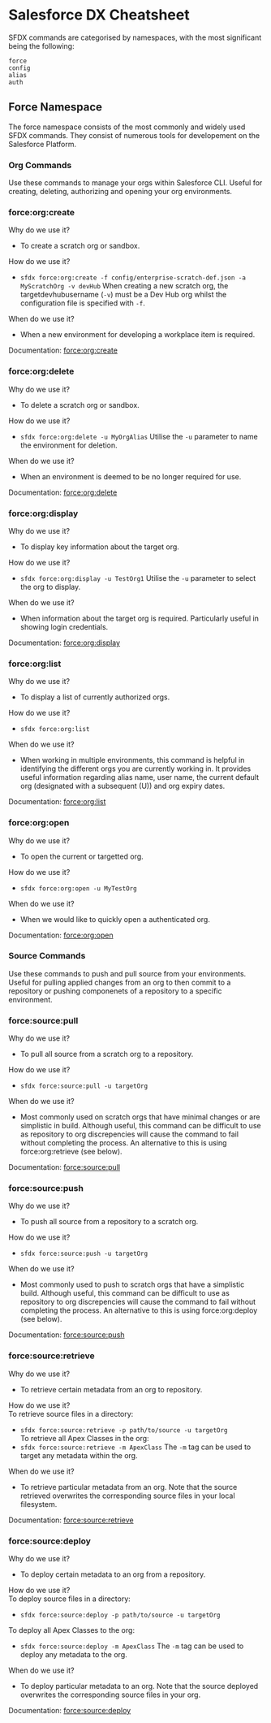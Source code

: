 # Salesforce DX Cheatsheet
SFDX commands are categorised by namespaces, with the most significant being the following:
```
force
config
alias
auth
```
## Force Namespace
The force namespace consists of the most commonly and widely used SFDX commands.
They consist of numerous tools for developement on the Salesforce Platform.

### Org Commands
Use these commands to manage your orgs within Salesforce CLI.
Useful for creating, deleting, authorizing and opening your org environments.

### force:org:create

Why do we use it?
- To create a scratch org or sandbox.

How do we use it?

- `sfdx force:org:create -f config/enterprise-scratch-def.json -a MyScratchOrg -v devHub`
When creating a new scratch org, the targetdevhubusername (`-v`) must be a Dev Hub org
whilst the configuration file is specified with `-f`.

When do we use it?
- When a new environment for developing a workplace item is required.

Documentation:
[force:org:create](https://developer.salesforce.com/docs/atlas.en-us.sfdx_cli_reference.meta/sfdx_cli_reference/cli_reference_force_org.htm#cli_reference_force_org_create)

### force:org:delete

Why do we use it?
- To delete a scratch org or sandbox.

How do we use it?
- `sfdx force:org:delete -u MyOrgAlias`
Utilise the `-u` parameter to name the environment for deletion.

When do we use it?
- When an environment is deemed to be no longer required for use.

Documentation:
[force:org:delete](https://developer.salesforce.com/docs/atlas.en-us.sfdx_cli_reference.meta/sfdx_cli_reference/cli_reference_force_org.htm#cli_reference_force_org_delete)

### force:org:display

Why do we use it?
- To display key information about the target org.

How do we use it?
- `sfdx force:org:display -u TestOrg1`
Utilise the `-u` parameter to select the org to display.

When do we use it?
- When information about the target org is required. Particularly useful in
showing login credentials.

Documentation:
[force:org:display](https://developer.salesforce.com/docs/atlas.en-us.sfdx_cli_reference.meta/sfdx_cli_reference/cli_reference_force_org.htm#cli_reference_force_org_display)

### force:org:list

Why do we use it?
- To display a list of currently authorized orgs.

How do we use it?
- `sfdx force:org:list`

When do we use it?
- When working in multiple environments, this command is helpful in identifying the different orgs
 you are currently working in. It provides useful information regarding alias name,
 user name, the current default org (designated with a subsequent (U)) and org expiry dates.

Documentation:
[force:org:list](https://developer.salesforce.com/docs/atlas.en-us.sfdx_cli_reference.meta/sfdx_cli_reference/cli_reference_force_org.htm#cli_reference_force_org_list)

### force:org:open

Why do we use it?
- To open the current or targetted org.

How do we use it?
- `sfdx force:org:open -u MyTestOrg`

When do we use it?
- When we would like to quickly open a authenticated org.

Documentation:
[force:org:open](https://developer.salesforce.com/docs/atlas.en-us.sfdx_cli_reference.meta/sfdx_cli_reference/cli_reference_force_org.htm#cli_reference_force_org_open)


### Source Commands
Use these commands to push and pull source from your environments.
Useful for pulling applied changes from an org to then commit to a repository or
pushing componenets of a repository to a specific environment.

### force:source:pull

Why do we use it?
- To pull all source from a scratch org to a repository.

How do we use it?
- `sfdx force:source:pull -u targetOrg`

When do we use it?
- Most commonly used on scratch orgs that have minimal changes or are simplistic in build.
Although useful, this command can be difficult to use as repository to org discrepencies will
cause the command to fail without completing the process.
An alternative to this is using force:org:retrieve (see below).

Documentation:
[force:source:pull](https://developer.salesforce.com/docs/atlas.en-us.sfdx_cli_reference.meta/sfdx_cli_reference/cli_reference_force_source.htm#cli_reference_force_source_pull)

### force:source:push

Why do we use it?
- To push all source from a repository to a scratch org.

How do we use it?
- `sfdx force:source:push -u targetOrg`

When do we use it?
- Most commonly used to push to scratch orgs that have a simplistic build.
Although useful, this command can be difficult to use as repository to org discrepencies will
cause the command to fail without completing the process.
An alternative to this is using force:org:deploy (see below).

Documentation:
[force:source:push](https://developer.salesforce.com/docs/atlas.en-us.sfdx_cli_reference.meta/sfdx_cli_reference/cli_reference_force_source.htm#cli_reference_force_source_push)

### force:source:retrieve

Why do we use it?
- To retrieve certain metadata from an org to repository.

How do we use it? <br />
To retrieve source files in a directory:
- `sfdx force:source:retrieve -p path/to/source -u targetOrg` <br />
To retrieve all Apex Classes in the org:
- `sfdx force:source:retrieve -m ApexClass`
The `-m` tag can be used to target any metadata within the org.

When do we use it?
- To retrieve particular metadata from an org. Note that the source retrieved overwrites
the corresponding source files in your local filesystem.

Documentation:
[force:source:retrieve](https://developer.salesforce.com/docs/atlas.en-us.sfdx_cli_reference.meta/sfdx_cli_reference/cli_reference_force_source.htm#cli_reference_force_source_retrieve)

### force:source:deploy

Why do we use it?
- To deploy certain metadata to an org from a repository.

How do we use it? <br />
To deploy source files in a directory:
- `sfdx force:source:deploy -p path/to/source -u targetOrg` <br />

To deploy all Apex Classes to the org:
- `sfdx force:source:deploy -m ApexClass`
The `-m` tag can be used to deploy any metadata to the org.

When do we use it?
- To deploy particular metadata to an org. Note that the source deployed overwrites
the corresponding source files in your org.

Documentation:
[force:source:deploy](https://developer.salesforce.com/docs/atlas.en-us.sfdx_cli_reference.meta/sfdx_cli_reference/cli_reference_force_source.htm#cli_reference_force_source_deploy)
